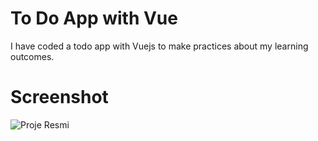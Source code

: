 # To Do App with Vue

I have coded a todo app with Vuejs to make practices about my learning outcomes.

# Screenshot

![Proje Resmi](public/screenshot.png)

